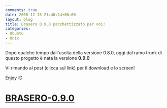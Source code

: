 ```yaml
---
comments: true
date: 2008-12-15 21:40:14+00:00
layout: blog
title: Brasero 0.9.0 pacchettizzato per voi!
categories:
- Ubuntu
- Unix
---
```


Dopo qualche tempo dall'uscita della versione 0.8.0, oggi dal ramo trunk di questo progetto è nata la versione **0.9.0**

Vi rimando al post (clicca sul link) per il download e lo screen!

Enjoy :D


# [BRASERO-0.9.0](http://polslinux.wordpress.com/2008/10/27/brasero-090-compilato-e-pacchettizzato-per-voi/)
